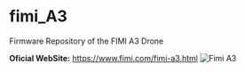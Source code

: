 # fimi_A3
Firmware Repository of the FIMI A3 Drone

**Oficial WebSite:** <https://www.fimi.com/fimi-a3.html>
![Fimi A3](https://http2.mlstatic.com/drone-profissional-xiaomi-fimi-a3-1km-fpv-1080p-gps-e-gimbal-D_NQ_NP_997644-MLB33064559206_122019-F.jpg)
